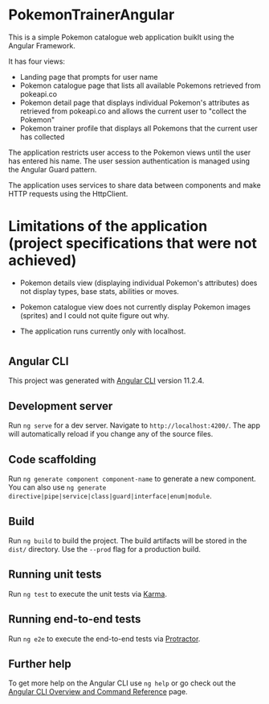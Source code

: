 # PokemonTrainerAngular

This is a simple Pokemon catalogue web application buiklt using the Angular Framework.

It has four views:
- Landing page that prompts for user name
- Pokemon catalogue page that lists all available Pokemons retrieved from pokeapi.co
- Pokemon detail page that displays individual Pokemon's attributes as retrieved from pokeapi.co and allows the current user to "collect the Pokemon"
- Pokemon trainer profile that displays all Pokemons that the current user has collected

The application restricts user access to the Pokemon views until the user has entered his name. The user session authentication is managed using the Angular Guard pattern.

The application uses services to share data between components and make HTTP requests using the HttpClient.

# Limitations of the application (project specifications that were not achieved)

- Pokemon details view (displaying individual Pokemon's attributes) does not display types, base stats, abilities or moves.

- Pokemon catalogue view does not currently display Pokemon images (sprites) and I could not quite figure out why.

- The application runs currently only with localhost.

# #############################################

## Angular CLI

This project was generated with [Angular CLI](https://github.com/angular/angular-cli) version 11.2.4.

## Development server

Run `ng serve` for a dev server. Navigate to `http://localhost:4200/`. The app will automatically reload if you change any of the source files.

## Code scaffolding

Run `ng generate component component-name` to generate a new component. You can also use `ng generate directive|pipe|service|class|guard|interface|enum|module`.

## Build

Run `ng build` to build the project. The build artifacts will be stored in the `dist/` directory. Use the `--prod` flag for a production build.

## Running unit tests

Run `ng test` to execute the unit tests via [Karma](https://karma-runner.github.io).

## Running end-to-end tests

Run `ng e2e` to execute the end-to-end tests via [Protractor](http://www.protractortest.org/).

## Further help

To get more help on the Angular CLI use `ng help` or go check out the [Angular CLI Overview and Command Reference](https://angular.io/cli) page.
